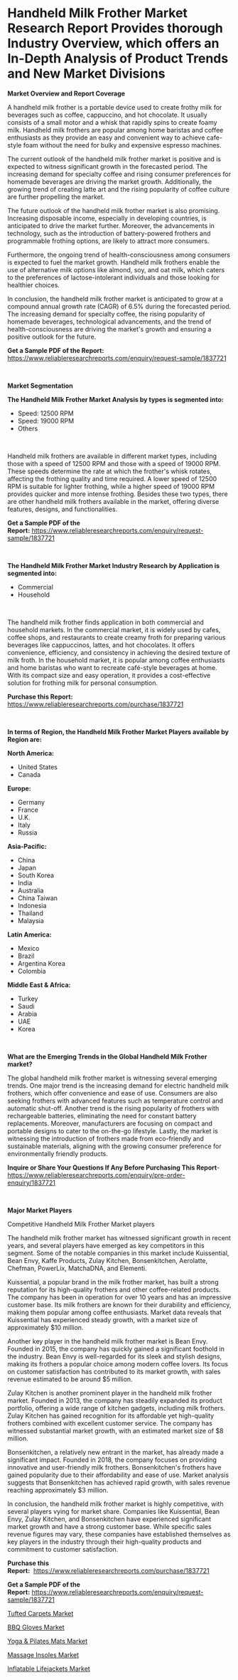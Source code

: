 <p><h1>Handheld Milk Frother Market Research Report Provides thorough Industry Overview, which offers an In-Depth Analysis of Product Trends and New Market Divisions</h1></p><p><strong>Market Overview and Report Coverage</strong></p>
<p><p>A handheld milk frother is a portable device used to create frothy milk for beverages such as coffee, cappuccino, and hot chocolate. It usually consists of a small motor and a whisk that rapidly spins to create foamy milk. Handheld milk frothers are popular among home baristas and coffee enthusiasts as they provide an easy and convenient way to achieve cafe-style foam without the need for bulky and expensive espresso machines.</p><p>The current outlook of the handheld milk frother market is positive and is expected to witness significant growth in the forecasted period. The increasing demand for specialty coffee and rising consumer preferences for homemade beverages are driving the market growth. Additionally, the growing trend of creating latte art and the rising popularity of coffee culture are further propelling the market.</p><p>The future outlook of the handheld milk frother market is also promising. Increasing disposable income, especially in developing countries, is anticipated to drive the market further. Moreover, the advancements in technology, such as the introduction of battery-powered frothers and programmable frothing options, are likely to attract more consumers.</p><p>Furthermore, the ongoing trend of health-consciousness among consumers is expected to fuel the market growth. Handheld milk frothers enable the use of alternative milk options like almond, soy, and oat milk, which caters to the preferences of lactose-intolerant individuals and those looking for healthier choices.</p><p>In conclusion, the handheld milk frother market is anticipated to grow at a compound annual growth rate (CAGR) of 6.5% during the forecasted period. The increasing demand for specialty coffee, the rising popularity of homemade beverages, technological advancements, and the trend of health-consciousness are driving the market's growth and ensuring a positive outlook for the future.</p></p>
<p><strong>Get a Sample PDF of the Report:</strong> <a href="https://www.reliableresearchreports.com/enquiry/request-sample/1837721">https://www.reliableresearchreports.com/enquiry/request-sample/1837721</a></p>
<p>&nbsp;</p>
<p><strong>Market Segmentation</strong></p>
<p><strong>The Handheld Milk Frother Market Analysis by types is segmented into:</strong></p>
<p><ul><li>Speed: 12500 RPM</li><li>Speed: 19000 RPM</li><li>Others</li></ul></p>
<p>&nbsp;</p>
<p><p>Handheld milk frothers are available in different market types, including those with a speed of 12500 RPM and those with a speed of 19000 RPM. These speeds determine the rate at which the frother's whisk rotates, affecting the frothing quality and time required. A lower speed of 12500 RPM is suitable for lighter frothing, while a higher speed of 19000 RPM provides quicker and more intense frothing. Besides these two types, there are other handheld milk frothers available in the market, offering diverse features, designs, and functionalities.</p></p>
<p><strong>Get a Sample PDF of the Report:</strong>&nbsp;<a href="https://www.reliableresearchreports.com/enquiry/request-sample/1837721">https://www.reliableresearchreports.com/enquiry/request-sample/1837721</a></p>
<p>&nbsp;</p>
<p><strong>The Handheld Milk Frother Market Industry Research by Application is segmented into:</strong></p>
<p><ul><li>Commercial</li><li>Household</li></ul></p>
<p>&nbsp;</p>
<p><p>The handheld milk frother finds application in both commercial and household markets. In the commercial market, it is widely used by cafes, coffee shops, and restaurants to create creamy froth for preparing various beverages like cappuccinos, lattes, and hot chocolates. It offers convenience, efficiency, and consistency in achieving the desired texture of milk froth. In the household market, it is popular among coffee enthusiasts and home baristas who want to recreate café-style beverages at home. With its compact size and easy operation, it provides a cost-effective solution for frothing milk for personal consumption.</p></p>
<p><strong>Purchase this Report:</strong>&nbsp; <a href="https://www.reliableresearchreports.com/purchase/1837721">https://www.reliableresearchreports.com/purchase/1837721</a></p>
<p>&nbsp;</p>
<p><strong>In terms of Region, the Handheld Milk Frother Market Players available by Region are:</strong></p>
<p>
    <p> <strong> North America: </strong>
        <ul>
            <li>United States</li>
            <li>Canada</li>
        </ul>
        </p> 
    <p> <strong> Europe: </strong>
        <ul>
            <li>Germany</li>
            <li>France</li>
            <li>U.K.</li>
            <li>Italy</li>
            <li>Russia</li>
        </ul>
        </p> 
    <p> <strong> Asia-Pacific: </strong>
        <ul>
            <li>China</li>
            <li>Japan</li>
            <li>South Korea</li>
            <li>India</li>
            <li>Australia</li>
            <li>China Taiwan</li>
            <li>Indonesia</li>
            <li>Thailand</li>
            <li>Malaysia</li>
        </ul>
        </p> 
    <p> <strong> Latin America: </strong>
        <ul>
            <li>Mexico</li>
            <li>Brazil</li>
            <li>Argentina Korea</li>
            <li>Colombia</li>
        </ul>
        </p> 
    <p> <strong> Middle East & Africa: </strong>
        <ul>
            <li>Turkey</li>
            <li>Saudi</li>
            <li>Arabia</li>
            <li>UAE</li>
            <li>Korea</li>
        </ul>
    </p>
    </p>
<p>&nbsp;</p>
<p><strong>What are the Emerging Trends in the Global Handheld Milk Frother market?</strong></p>
<p><p>The global handheld milk frother market is witnessing several emerging trends. One major trend is the increasing demand for electric handheld milk frothers, which offer convenience and ease of use. Consumers are also seeking frothers with advanced features such as temperature control and automatic shut-off. Another trend is the rising popularity of frothers with rechargeable batteries, eliminating the need for constant battery replacements. Moreover, manufacturers are focusing on compact and portable designs to cater to the on-the-go lifestyle. Lastly, the market is witnessing the introduction of frothers made from eco-friendly and sustainable materials, aligning with the growing consumer preference for environmentally friendly products.</p></p>
<p><strong>Inquire or Share Your Questions If Any Before Purchasing This Report</strong>- <a href="https://www.reliableresearchreports.com/enquiry/pre-order-enquiry/1837721">https://www.reliableresearchreports.com/enquiry/pre-order-enquiry/1837721</a></p>
<p>&nbsp;</p>
<p><strong>Major Market Players</strong></p>
<p><p>Competitive Handheld Milk Frother Market players</p><p>The handheld milk frother market has witnessed significant growth in recent years, and several players have emerged as key competitors in this segment. Some of the notable companies in this market include Kuissential, Bean Envy, Kaffe Products, Zulay Kitchen, Bonsenkitchen, Aerolatte, Chefman, PowerLix, MatchaDNA, and Elementi.</p><p>Kuissential, a popular brand in the milk frother market, has built a strong reputation for its high-quality frothers and other coffee-related products. The company has been in operation for over 10 years and has an impressive customer base. Its milk frothers are known for their durability and efficiency, making them popular among coffee enthusiasts. Market data reveals that Kuissential has experienced steady growth, with a market size of approximately $10 million.</p><p>Another key player in the handheld milk frother market is Bean Envy. Founded in 2015, the company has quickly gained a significant foothold in the industry. Bean Envy is well-regarded for its sleek and stylish designs, making its frothers a popular choice among modern coffee lovers. Its focus on customer satisfaction has contributed to its market growth, with sales revenue estimated to be around $5 million.</p><p>Zulay Kitchen is another prominent player in the handheld milk frother market. Founded in 2013, the company has steadily expanded its product portfolio, offering a wide range of kitchen gadgets, including milk frothers. Zulay Kitchen has gained recognition for its affordable yet high-quality frothers combined with excellent customer service. The company has witnessed substantial market growth, with an estimated market size of $8 million.</p><p>Bonsenkitchen, a relatively new entrant in the market, has already made a significant impact. Founded in 2018, the company focuses on providing innovative and user-friendly milk frothers. Bonsenkitchen's frothers have gained popularity due to their affordability and ease of use. Market analysis suggests that Bonsenkitchen has achieved rapid growth, with sales revenue reaching approximately $3 million.</p><p>In conclusion, the handheld milk frother market is highly competitive, with several players vying for market share. Companies like Kuissential, Bean Envy, Zulay Kitchen, and Bonsenkitchen have experienced significant market growth and have a strong customer base. While specific sales revenue figures may vary, these companies have established themselves as key players in the industry through their high-quality products and commitment to customer satisfaction.</p></p>
<p><strong>Purchase this Report:</strong>&nbsp;&nbsp;<a href="https://www.reliableresearchreports.com/purchase/1837721">https://www.reliableresearchreports.com/purchase/1837721</a></p>
<p></p>
<p><strong>Get a Sample PDF of the Report:</strong>&nbsp;<a href="https://www.reliableresearchreports.com/enquiry/request-sample/1837721">https://www.reliableresearchreports.com/enquiry/request-sample/1837721</a></p>
<p><p><a href="https://github.com/castoriffic/Market-Research-Report-List-2/blob/main/tufted-carpets-market.md">Tufted Carpets Market</a></p><p><a href="https://github.com/ashepherd82/Market-Research-Report-List-2/blob/main/bbq-gloves-market.md">BBQ Gloves Market</a></p><p><a href="https://github.com/lbird53714/Market-Research-Report-List-2/blob/main/yoga-pilates-mats-market.md">Yoga & Pilates Mats Market</a></p><p><a href="https://github.com/FassouRP/Market-Research-Report-List-2/blob/main/massage-insoles-market.md">Massage Insoles Market</a></p><p><a href="https://github.com/mabutironaldo/Market-Research-Report-List-2/blob/main/inflatable-lifejackets-market.md">Inflatable Lifejackets Market</a></p></p>